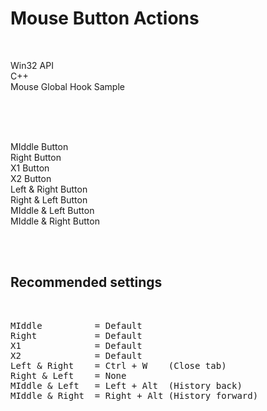 # Mouse Button Actions

<br>

Win32 API  
C++  
Mouse Global Hook Sample  

<br><br><br>

MIddle Button  
Right Button  
X1 Button  
X2 Button  
Left & Right Button  
Right & Left Button  
MIddle & Left Button  
MIddle & Right Button  

<br><br>

## Recommended settings

<br>

<pre>
MIddle          = Default   
Right           = Default   
X1              = Default
X2              = Default
Left & Right    = Ctrl + W    (Close tab)
Right & Left    = None 
MIddle & Left   = Left + Alt  (History back) 
MIddle & Right  = Right + Alt (History forward) 
</pre>